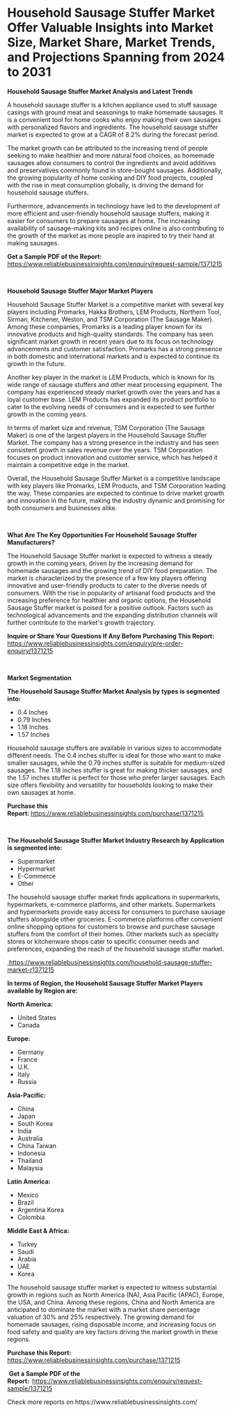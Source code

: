 <p><h1>Household Sausage Stuffer Market Offer Valuable Insights into Market Size, Market Share, Market Trends, and Projections Spanning from 2024 to 2031</h1></p><p><strong>Household Sausage Stuffer Market Analysis and Latest Trends</strong></p>
<p><p>A household sausage stuffer is a kitchen appliance used to stuff sausage casings with ground meat and seasonings to make homemade sausages. It is a convenient tool for home cooks who enjoy making their own sausages with personalized flavors and ingredients. The household sausage stuffer market is expected to grow at a CAGR of 8.2% during the forecast period.</p><p>The market growth can be attributed to the increasing trend of people seeking to make healthier and more natural food choices, as homemade sausages allow consumers to control the ingredients and avoid additives and preservatives commonly found in store-bought sausages. Additionally, the growing popularity of home cooking and DIY food projects, coupled with the rise in meat consumption globally, is driving the demand for household sausage stuffers.</p><p>Furthermore, advancements in technology have led to the development of more efficient and user-friendly household sausage stuffers, making it easier for consumers to prepare sausages at home. The increasing availability of sausage-making kits and recipes online is also contributing to the growth of the market as more people are inspired to try their hand at making sausages.</p></p>
<p><strong>Get a Sample PDF of the Report:&nbsp;</strong> <a href="https://www.reliablebusinessinsights.com/enquiry/request-sample/1371215">https://www.reliablebusinessinsights.com/enquiry/request-sample/1371215</a></p>
<p>&nbsp;</p>
<p><strong>Household Sausage Stuffer Major Market Players</strong></p>
<p><p>Household Sausage Stuffer Market is a competitive market with several key players including Promarks, Hakka Brothers, LEM Products, Northern Tool, Sirman, Kitchener, Weston, and TSM Corporation (The Sausage Maker). Among these companies, Promarks is a leading player known for its innovative products and high-quality standards. The company has seen significant market growth in recent years due to its focus on technology advancements and customer satisfaction. Promarks has a strong presence in both domestic and international markets and is expected to continue its growth in the future.</p><p>Another key player in the market is LEM Products, which is known for its wide range of sausage stuffers and other meat processing equipment. The company has experienced steady market growth over the years and has a loyal customer base. LEM Products has expanded its product portfolio to cater to the evolving needs of consumers and is expected to see further growth in the coming years.</p><p>In terms of market size and revenue, TSM Corporation (The Sausage Maker) is one of the largest players in the Household Sausage Stuffer Market. The company has a strong presence in the industry and has seen consistent growth in sales revenue over the years. TSM Corporation focuses on product innovation and customer service, which has helped it maintain a competitive edge in the market.</p><p>Overall, the Household Sausage Stuffer Market is a competitive landscape with key players like Promarks, LEM Products, and TSM Corporation leading the way. These companies are expected to continue to drive market growth and innovation in the future, making the industry dynamic and promising for both consumers and businesses alike.</p></p>
<p>&nbsp;</p>
<p><strong>What Are The Key Opportunities For Household Sausage Stuffer Manufacturers?</strong></p>
<p><p>The Household Sausage Stuffer market is expected to witness a steady growth in the coming years, driven by the increasing demand for homemade sausages and the growing trend of DIY food preparation. The market is characterized by the presence of a few key players offering innovative and user-friendly products to cater to the diverse needs of consumers. With the rise in popularity of artisanal food products and the increasing preference for healthier and organic options, the Household Sausage Stuffer market is poised for a positive outlook. Factors such as technological advancements and the expanding distribution channels will further contribute to the market's growth trajectory.</p></p>
<p><strong>Inquire or Share Your Questions If Any Before Purchasing This Report:</strong> <a href="https://www.reliablebusinessinsights.com/enquiry/pre-order-enquiry/1371215">https://www.reliablebusinessinsights.com/enquiry/pre-order-enquiry/1371215</a></p>
<p>&nbsp;</p>
<p><strong>Market Segmentation</strong></p>
<p><strong>The Household Sausage Stuffer Market Analysis by types is segmented into:</strong></p>
<p><ul><li>0.4 Inches</li><li>0.79 Inches</li><li>1.18 Inches</li><li>1.57 Inches</li></ul></p>
<p><p>Household sausage stuffers are available in various sizes to accommodate different needs. The 0.4 inches stuffer is ideal for those who want to make smaller sausages, while the 0.79 inches stuffer is suitable for medium-sized sausages. The 1.18 inches stuffer is great for making thicker sausages, and the 1.57 inches stuffer is perfect for those who prefer larger sausages. Each size offers flexibility and versatility for households looking to make their own sausages at home.</p></p>
<p><strong>Purchase this Report:&nbsp;</strong><a href="https://www.reliablebusinessinsights.com/purchase/1371215">https://www.reliablebusinessinsights.com/purchase/1371215</a></p>
<p>&nbsp;</p>
<p><strong>The Household Sausage Stuffer Market Industry Research by Application is segmented into:</strong></p>
<p><ul><li>Supermarket</li><li>Hypermarket</li><li>E-Commerce</li><li>Other</li></ul></p>
<p><p>The household sausage stuffer market finds applications in supermarkets, hypermarkets, e-commerce platforms, and other markets. Supermarkets and hypermarkets provide easy access for consumers to purchase sausage stuffers alongside other groceries. E-commerce platforms offer convenient online shopping options for customers to browse and purchase sausage stuffers from the comfort of their homes. Other markets such as specialty stores or kitchenware shops cater to specific consumer needs and preferences, expanding the reach of the household sausage stuffer market.</p></p>
<p><a href="https://www.reliablebusinessinsights.com/household-sausage-stuffer-market-r1371215">&nbsp;https://www.reliablebusinessinsights.com/household-sausage-stuffer-market-r1371215</a></p>
<p><strong>In terms of Region, the Household Sausage Stuffer Market Players available by Region are:</strong></p>
<p>
    <p> <strong> North America: </strong>
        <ul>
            <li>United States</li>
            <li>Canada</li>
        </ul>
        </p> 
    <p> <strong> Europe: </strong>
        <ul>
            <li>Germany</li>
            <li>France</li>
            <li>U.K.</li>
            <li>Italy</li>
            <li>Russia</li>
        </ul>
        </p> 
    <p> <strong> Asia-Pacific: </strong>
        <ul>
            <li>China</li>
            <li>Japan</li>
            <li>South Korea</li>
            <li>India</li>
            <li>Australia</li>
            <li>China Taiwan</li>
            <li>Indonesia</li>
            <li>Thailand</li>
            <li>Malaysia</li>
        </ul>
        </p> 
    <p> <strong> Latin America: </strong>
        <ul>
            <li>Mexico</li>
            <li>Brazil</li>
            <li>Argentina Korea</li>
            <li>Colombia</li>
        </ul>
        </p> 
    <p> <strong> Middle East & Africa: </strong>
        <ul>
            <li>Turkey</li>
            <li>Saudi</li>
            <li>Arabia</li>
            <li>UAE</li>
            <li>Korea</li>
        </ul>
    </p>
    </p>
<p><p>The household sausage stuffer market is expected to witness substantial growth in regions such as North America (NA), Asia Pacific (APAC), Europe, the USA, and China. Among these regions, China and North America are anticipated to dominate the market with a market share percentage valuation of 30% and 25% respectively. The growing demand for homemade sausages, rising disposable income, and increasing focus on food safety and quality are key factors driving the market growth in these regions.</p></p>
<p><strong>Purchase this Report: </strong><a href="https://www.reliablebusinessinsights.com/purchase/1371215">https://www.reliablebusinessinsights.com/purchase/1371215</a></p>
<p>&nbsp;<strong>Get a Sample PDF of the Report:&nbsp;&nbsp;</strong><a href="https://www.reliablebusinessinsights.com/enquiry/request-sample/1371215">https://www.reliablebusinessinsights.com/enquiry/request-sample/1371215</a></p>
<p><strong></strong></p>
<p>Check more reports on https://www.reliablebusinessinsights.com/</p>